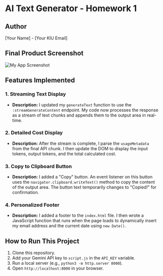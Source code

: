 # AI Text Generator - Homework 1
## Author
[Your Name] - [Your KIU Email]
## Final Product Screenshot
![My App Screenshot]([screenshot.png](https://github.com/D13Karo/AIPSD_Homeworks/blob/main/Lab1HW/Screenshot%202025-10-12%20214928.png))
## Features Implemented
### 1. Streaming Text Display
* **Description:** I updated my `generateText` function to use
the `:streamGenerateContent` endpoint. My code now processes the
response as a stream of text chunks and appends them to the
output area in real-time.
### 2. Detailed Cost Display
* **Description:** After the stream is complete, I parse the
`usageMetadata` from the final API chunk. I then update the DOM
to display the input tokens, output tokens, and the total
calculated cost.
### 3. Copy to Clipboard Button
* **Description:** I added a "Copy" button. An event listener on
this button uses the `navigator.clipboard.writeText()` method to
copy the content of the output area. The button text temporarily
changes to "Copied!" for confirmation.
### 4. Personalized Footer
* **Description:** I added a footer to the `index.html` file. I
then wrote a JavaScript function that runs when the page loads to
dynamically insert my email address and the current date using
`new Date()`.
## How to Run This Project
1. Clone this repository.
2. Add your Gemini API key to `script.js` in the `API_KEY`
variable.
3. Run a local server (e.g., `python3 -m http.server 8000`).
4. Open `http://localhost:8000` in your browser.
